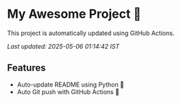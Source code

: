 # My Awesome Project 🚀

This project is automatically updated using GitHub Actions.

_Last updated: 2025-05-06 01:14:42 IST_

## Features
- Auto-update README using Python 🐍
- Auto Git push with GitHub Actions 🤖
